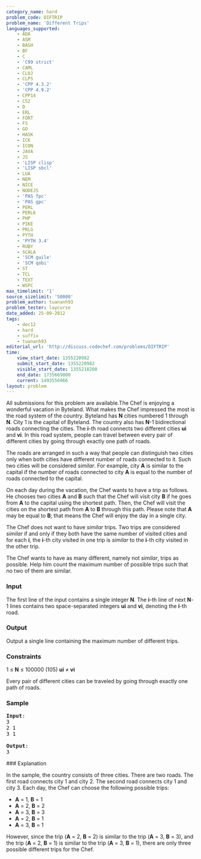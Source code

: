 ```yaml
---
category_name: hard
problem_code: DIFTRIP
problem_name: 'Different Trips'
languages_supported:
    - ADA
    - ASM
    - BASH
    - BF
    - C
    - 'C99 strict'
    - CAML
    - CLOJ
    - CLPS
    - 'CPP 4.3.2'
    - 'CPP 4.9.2'
    - CPP14
    - CS2
    - D
    - ERL
    - FORT
    - FS
    - GO
    - HASK
    - ICK
    - ICON
    - JAVA
    - JS
    - 'LISP clisp'
    - 'LISP sbcl'
    - LUA
    - NEM
    - NICE
    - NODEJS
    - 'PAS fpc'
    - 'PAS gpc'
    - PERL
    - PERL6
    - PHP
    - PIKE
    - PRLG
    - PYTH
    - 'PYTH 3.4'
    - RUBY
    - SCALA
    - 'SCM guile'
    - 'SCM qobi'
    - ST
    - TCL
    - TEXT
    - WSPC
max_timelimit: '1'
source_sizelimit: '50000'
problem_author: tuananh93
problem_tester: laycurse
date_added: 25-09-2012
tags:
    - dec12
    - hard
    - suffix
    - tuananh93
editorial_url: 'http://discuss.codechef.com/problems/DIFTRIP'
time:
    view_start_date: 1355220982
    submit_start_date: 1355220982
    visible_start_date: 1355218200
    end_date: 1735669800
    current: 1493556966
layout: problem
---
```

All submissions for this problem are available.The Chef is enjoying a wonderful vacation in Byteland. What makes the Chef impressed the most is the road system of the country. Byteland has **N** cities numbered 1 through **N**. City 1 is the capital of Byteland. The country also has **N**-1 bidirectional roads connecting the cities. The **i**-th road connects two different cities **ui** and **vi**. In this road system, people can travel between every pair of different cities by going through exactly one path of roads.

The roads are arranged in such a way that people can distinguish two cities only when both cities have different number of roads connected to it. Such two cities will be considered _similar_. For example, city **A** is similar to the capital if the number of roads connected to city **A** is equal to the number of roads connected to the capital.

On each day during the vacation, the Chef wants to have a trip as follows. He chooses two cities **A** and **B** such that the Chef will visit city **B** if he goes from **A** to the capital using the shortest path. Then, the Chef will visit the cities on the shortest path from **A** to **B** through this path. Please note that **A** may be equal to **B**; that means the Chef will enjoy the day in a single city.

The Chef does not want to have _similar_ trips. Two trips are considered _similar_ if and only if
they both have the same number of visited cities and for each **i**, the **i**-th city visited in one trip is _similar_ to the **i**-th city visited in the other trip.

The Chef wants to have as many different, namely not _similar_, trips as possible. Help him count the maximum number of possible trips such that no two of them are similar.

### Input

The first line of the input contains a single integer **N**. The **i**-th line of next **N**-1 lines contains two space-separated integers **ui** and **vi**, denoting the **i**-th road.

### Output

Output a single line containing the maximum number of different trips.

### Constraints

1 ≤ **N** ≤ 100000 (105)
**ui** ≠ **vi**

Every pair of different cities can be traveled by going through exactly one path of roads.

### Sample

<pre>
<b>Input</b>:
3
2 1
3 1

<b>Output</b>:
3
</pre>### Explanation

In the sample, the country consists of three cities.
There are two roads. The first road connects city 1 and city 2.
The second road connects city 1 and city 3.
Each day, the Chef can choose the following possible trips:

- **A** = 1, **B** = 1
- **A** = 2, **B** = 2
- **A** = 3, **B** = 3
- **A** = 2, **B** = 1
- **A** = 3, **B** = 1

However, since the trip (**A** = 2, **B** = 2) is similar to the trip (**A** = 3, **B** = 3),
and the trip (**A** = 2, **B** = 1) is similar to the trip (**A** = 3, **B** = 1),
there are only three possible different trips for the Chef.
